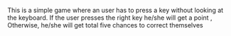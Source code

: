 This is a simple game where an user has to press a key without looking at the keyboard.
If the user presses the right key he/she will get a point , Otherwise, he/she will get total five chances to correct themselves

